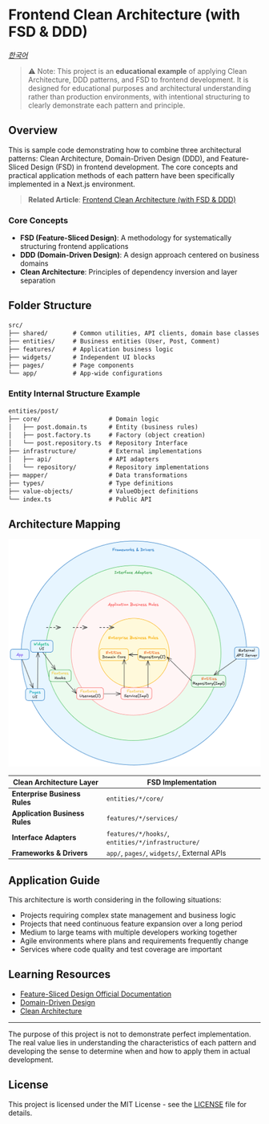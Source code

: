 # Frontend Clean Architecture (with FSD & DDD)

_[한국어](README.ko.md)_

> ⚠️ Note: This project is an **educational example** of applying Clean Architecture, DDD patterns, and FSD to frontend development. It is designed for educational purposes and architectural understanding rather than production environments, with intentional structuring to clearly demonstrate each pattern and principle.

## Overview

This is sample code demonstrating how to combine three architectural patterns: Clean Architecture, Domain-Driven Design (DDD), and Feature-Sliced Design (FSD) in frontend development. The core concepts and practical application methods of each pattern have been specifically implemented in a Next.js environment.

> **Related Article**: [Frontend Clean Architecture (with FSD & DDD)](https://lapidix.dev/posts/fsd-ddd-clean-architecture)

### Core Concepts

- **FSD (Feature-Sliced Design)**: A methodology for systematically structuring frontend applications
- **DDD (Domain-Driven Design)**: A design approach centered on business domains
- **Clean Architecture**: Principles of dependency inversion and layer separation

## Folder Structure

```
src/
├── shared/       # Common utilities, API clients, domain base classes
├── entities/     # Business entities (User, Post, Comment)
├── features/     # Application business logic
├── widgets/      # Independent UI blocks
├── pages/        # Page components
└── app/          # App-wide configurations
```

### Entity Internal Structure Example

```
entities/post/
├── core/                   # Domain logic
│   ├── post.domain.ts      # Entity (business rules)
│   ├── post.factory.ts     # Factory (object creation)
│   └── post.repository.ts  # Repository Interface
├── infrastructure/         # External implementations
│   ├── api/                # API adapters
│   └── repository/         # Repository implementations
├── mapper/                 # Data transformations
├── types/                  # Type definitions
├── value-objects/          # ValueObject definitions
└── index.ts                # Public API
```

## Architecture Mapping

![example-clean-architecture](./images/example-clean-architecture.png)

| Clean Architecture Layer       | FSD Implementation                                |
| ------------------------------ | ------------------------------------------------- |
| **Enterprise Business Rules**  | `entities/*/core/`                                |
| **Application Business Rules** | `features/*/services/`                            |
| **Interface Adapters**         | `features/*/hooks/`, `entities/*/infrastructure/` |
| **Frameworks & Drivers**       | `app/`, `pages/`, `widgets/`, External APIs       |

## Application Guide

This architecture is worth considering in the following situations:

- Projects requiring complex state management and business logic
- Projects that need continuous feature expansion over a long period
- Medium to large teams with multiple developers working together
- Agile environments where plans and requirements frequently change
- Services where code quality and test coverage are important

## Learning Resources

- [Feature-Sliced Design Official Documentation](https://feature-sliced.design/)
- [Domain-Driven Design](https://martinfowler.com/bliki/DomainDrivenDesign.html)
- [Clean Architecture](https://blog.cleancoder.com/uncle-bob/2012/08/13/the-clean-architecture.html)

---

The purpose of this project is not to demonstrate perfect implementation. The real value lies in understanding the characteristics of each pattern and developing the sense to determine when and how to apply them in actual development.

## License

This project is licensed under the MIT License - see the [LICENSE](../LICENSE) file for details.
